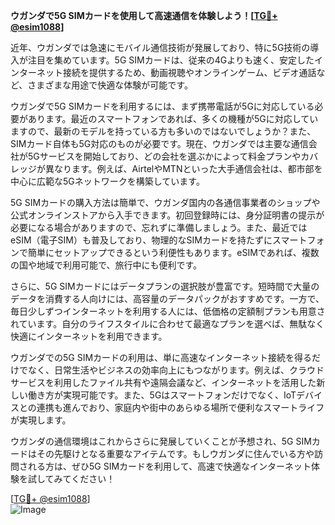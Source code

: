 **ウガンダで5G SIMカードを使用して高速通信を体験しよう！[[TG💪+ @esim1088](https://t.me/s/esim1088)]**

近年、ウガンダでは急速にモバイル通信技術が発展しており、特に5G技術の導入が注目を集めています。5G SIMカードは、従来の4Gよりも速く、安定したインターネット接続を提供するため、動画視聴やオンラインゲーム、ビデオ通話など、さまざまな用途で快適な体験が可能です。

ウガンダで5G SIMカードを利用するには、まず携帯電話が5Gに対応している必要があります。最近のスマートフォンであれば、多くの機種が5Gに対応していますので、最新のモデルを持っている方も多いのではないでしょうか？また、SIMカード自体も5G対応のものが必要です。現在、ウガンダでは主要な通信会社が5Gサービスを開始しており、どの会社を選ぶかによって料金プランやカバレッジが異なります。例えば、AirtelやMTNといった大手通信会社は、都市部を中心に広範な5Gネットワークを構築しています。

5G SIMカードの購入方法は簡単で、ウガンダ国内の各通信事業者のショップや公式オンラインストアから入手できます。初回登録時には、身分証明書の提示が必要になる場合がありますので、忘れずに準備しましょう。また、最近ではeSIM（電子SIM）も普及しており、物理的なSIMカードを持たずにスマートフォンで簡単にセットアップできるという利便性もあります。eSIMであれば、複数の国や地域で利用可能で、旅行中にも便利です。

さらに、5G SIMカードにはデータプランの選択肢が豊富です。短時間で大量のデータを消費する人向けには、高容量のデータパックがおすすめです。一方で、毎日少しずつインターネットを利用する人には、低価格の定額制プランも用意されています。自分のライフスタイルに合わせて最適なプランを選べば、無駄なく快適にインターネットを利用できます。

ウガンダでの5G SIMカードの利用は、単に高速なインターネット接続を得るだけでなく、日常生活やビジネスの効率向上にもつながります。例えば、クラウドサービスを利用したファイル共有や遠隔会議など、インターネットを活用した新しい働き方が実現可能です。また、5Gはスマートフォンだけでなく、IoTデバイスとの連携も進んでおり、家庭内や街中のあらゆる場所で便利なスマートライフが実現します。

ウガンダの通信環境はこれからさらに発展していくことが予想され、5G SIMカードはその先駆けとなる重要なアイテムです。もしウガンダに住んでいる方や訪問される方は、ぜひ5G SIMカードを利用して、高速で快適なインターネット体験を試してみてください！

[[TG💪+ @esim1088](https://t.me/s/esim1088)]  
![Image](https://i.postimg.cc/Y0z9fWf4/image.png)